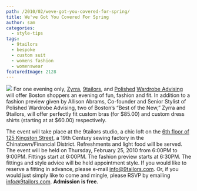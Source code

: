 ```yaml
---
path: /2010/02/weve-got-you-covered-for-spring/
title: We've Got You Covered For Spring
author: sam
categories: 
  - style-tips
tags: 
  - 9tailors
  - bespoke
  - custom suit
  - womens fashion
  - womenswear
featuredImage: 2128
---
```

[![](http://1.bp.blogspot.com/_RlJ3L7W6dBw/S3L6droCAgI/AAAAAAAAIGo/QjtBRmtMhwY/s320/9zp_flyer_front.jpg)](http://1.bp.blogspot.com/_RlJ3L7W6dBw/S3L6droCAgI/AAAAAAAAIGo/QjtBRmtMhwY/s1600-h/9zp_flyer_front.jpg) For one evening only, [Zyrra](http://zyrra.com/), [9tailors](http://beta.9tailors.com/), and [Polished](http://polishedadvising.com/) [Wardrobe Advising](http://polishedadvising.com/) will offer Boston shoppers an evening of fun, fashion and fit. In addition to a fashion preview given by Allison Abrams, Co-founder and Senior Stylist of Polished Wardrobe Advising, two of Boston’s “Best of the New,” Zyrra and 9tailors, will offer perfectly fit custom bras (for $85.00) and custom dress shirts (starting at at $60.00) respectively.

The event will take place at the 9tailors studio, a chic loft on the [6th floor of 125 Kingston Street](http://maps.google.com/maps?f=q&source=s_q&hl=en&geocode=&q=125+kingston+street,+boston,+ma+&sll=42.35334,-71.0574&sspn=0.007279,0.017059&ie=UTF8&hq=&hnear=125+Kingston+St,+Boston,+Suffolk,+Massachusetts+02111&ll=42.351947,-71.059313&spn=0.007279,0.017059&z=16), a 19th Century sewing factory in the Chinatown/Financial District. Refreshments and light food will be served. The event will be held on Thursday, February 25, 2010 from 6:00PM to 9:00PM. Fittings start at 6:00PM. The fashion preview starts at 6:30PM. The fittings and style advice will be held appointment style. If you would like to reserve a fitting in advance, please e-mail [info@9tailors.com](mailto:info@9tailors.com). Or, if you would just simply like to come and mingle, please RSVP by emailing [info@9tailors.com](mailto:info@9tailors.com). **Admission is free.**